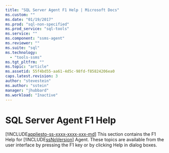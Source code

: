 ```yaml
---
title: "SQL Server Agent F1 Help | Microsoft Docs"
ms.custom: ""
ms.date: "01/19/2017"
ms.prod: "sql-non-specified"
ms.prod_service: "sql-tools"
ms.service: ""
ms.component: "ssms-agent"
ms.reviewer: ""
ms.suite: "sql"
ms.technology: 
  - "tools-ssms"
ms.tgt_pltfrm: ""
ms.topic: "article"
ms.assetid: 55f4bd55-aa61-4d5c-98fd-f85824206ea0
caps.latest.revision: 3
author: "stevestein"
ms.author: "sstein"
manager: "jhubbard"
ms.workload: "Inactive"
---
```

# SQL Server Agent F1 Help
[!INCLUDE[appliesto-ss-xxxx-xxxx-xxx-md](../../includes/appliesto-ss-xxxx-xxxx-xxx-md.md)]
This section contains the F1 Help for [!INCLUDE[ssNoVersion](../../includes/ssnoversion_md.md)] Agent. These topics are available from the user interface by pressing the F1 key or by clicking Help in dialog boxes.  
  
